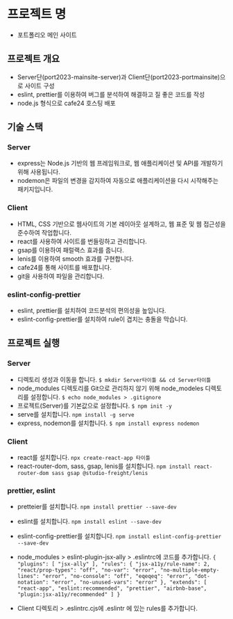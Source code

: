 # 프로젝트 명

- 포트폴리오 메인 사이트

## 프로젝트 개요

- Server단(port2023-mainsite-server)과 Client단(port2023-portmainsite)으로 사이트 구성
- eslint, prettier를 이용하여 버그를 분석하여 해결하고 질 좋은 코드를 작성
- node.js 형식으로 cafe24 호스팅 배포

## 기술 스택

### Server

- express는 Node.js 기반의 웹 프레임워크로, 웹 애플리케이션 및 API를 개발하기 위해 사용됩니다.
- nodemon은 파일의 변경을 감지하여 자동으로 애플리케이션을 다시 시작해주는 패키지입니다.

### Client

- HTML, CSS 기반으로 웹사이트의 기본 레이아웃 설계하고, 웹 표준 및 웹 접근성을 준수하여 작업합니다.
- react를 사용하여 사이트를 번들링하고 관리합니다.
- gsap를 이용하여 패럴랙스 효과를 줍니다.
- lenis를 이용하여 smooth 효과를 구현합니다.
- cafe24를 통해 사이트를 배포합니다.
- git을 사용하여 파일을 관리합니다.

### eslint-config-prettier

- eslint, prettier를 설치하여 코드분석의 편의성을 높입니다.
- eslint-config-prettier를 설치하여 rule이 겹치는 충돌을 막습니다.

## 프로젝트 실행

### Server

- 디렉토리 생성과 이동을 합니다.
  `$ mkdir Server타이틀 && cd Server타이틀`
- node_modules 디렉토리를 Git으로 관리하지 않기 위해 node_modeles 디렉토리를 설정합니다.
  `$ echo node_modules > .gitignore`
- 프로젝트(Server)를 기본값으로 설정합니다.
  `$ npm init -y`
- serve를 설치합니다.
  `npm install -g serve`
- express, nodemon를 설치합니다.
  `$ npm install express nodemon`

### Client

- react를 설치합니다. `npx create-react-app 타이틀`
- react-router-dom, sass, gsap, lenis를 설치합니다.
  `npm install react-router-dom sass gsap @studio-freight/lenis`

### prettier, eslint

- pretteier를 설치합니다.
  `npm install prettier --save-dev`
- eslint를 설치합니다.
  `npm install eslint --save-dev`
- eslint-config-prettier를 설치합니다.
  `npm install eslint-config-prettier --save-dev`
- node_modules > eslint-plugin-jsx-ally > .eslintrc에 코드를 추가합니다.
  `{
  "plugins": [
  "jsx-ally"
],
"rules": {
  "jsx-a11y/rule-name": 2,
  "react/prop-types": "off",
  "no-var": "error",
  "no-multiple-empty-lines": "error",
  "no-console": "off",
  "eqeqeq": "error",
  "dot-notation": "error",
  "no-unused-vars": "error"
},
"extends": [
  "react-app",
  "eslint:recommended",
  "prettier",
  "airbnb-base",
  "plugin:jsx-a11y/recommended"
]
}`

- Client 디렉토리 > .eslintrc.cjs에 .eslintr 에 있는 rules를 추가합니다.
